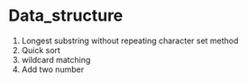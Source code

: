 # Data_structure
1. Longest substring without repeating character set method
2. Quick sort
3. wildcard matching
4. Add two number
